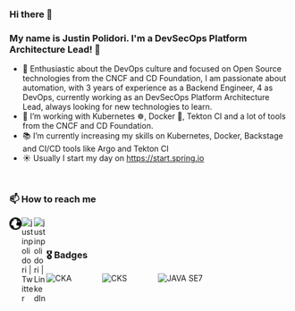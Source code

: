 ### Hi there 👋

### My name is Justin Polidori. I'm a DevSecOps Platform Architecture Lead! 🤖

- 🚀 Enthusiastic about the DevOps culture and focused on Open Source technologies from the CNCF and CD Foundation, I am passionate about automation, with 3 years of experience as a Backend Engineer, 4 as DevOps, currently working as an DevSecOps Platform Architecture Lead, always looking for new technologies to learn.
- 👀 I’m working with Kubernetes ☸️, Docker 🐳, Tekton CI and a lot of tools from the CNCF and CD Foundation.
- 📚 I’m currently increasing my skills on Kubernetes, Docker, Backstage and CI/CD tools like Argo and Tekton CI
- ☀️ Usually I start my day on https://start.spring.io
<br />

### 📫 How to reach me

[<img align="left" alt="justinpolidori.it" width="22px" src="https://raw.githubusercontent.com/iconic/open-iconic/master/svg/globe.svg" />][website]
[<img align="left" alt="justinpolidori | Twitter" width="22px" src="https://cdn.jsdelivr.net/npm/simple-icons@v3/icons/twitter.svg" />][twitter]
[<img align="left" alt="justinpolidori | LinkedIn" width="22px" src="https://cdn.jsdelivr.net/npm/simple-icons@v3/icons/linkedin.svg" />][linkedin]

<br />
<br />

### 🎖️ Badges
<p align="left">
<img align="left" alt="CKA" width="100px" src="https://images.credly.com/size/680x680/images/8b8ed108-e77d-4396-ac59-2504583b9d54/cka_from_cncfsite__281_29.png" />

<img align="left" alt="CKS" width="100px" src="https://images.credly.com/size/680x680/images/9945dfcb-1cca-4529-85e6-db1be3782210/kubernetes-security-specialist-logo2.png" />

<img align="left" alt="JAVA SE7" width="100px" src="https://images.credly.com/size/680x680/images/9956323d-90eb-4a7a-9fc6-4750ce433d3a/Oracle-Certification-badge_OC-Associate600X600.png" />



</p>

[website]: https://www.justinpolidori.it
[twitter]: https://twitter.com/Justin_Polidori
[linkedin]: https://linkedin.com/in/justinpolidori
